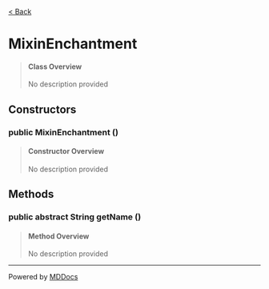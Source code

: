 [< Back](README.md)
# MixinEnchantment #
>#### Class Overview ####
>No description provided
## Constructors ##
### public MixinEnchantment () ###
>#### Constructor Overview ####
>No description provided
>
## Methods ##
### public abstract String getName () ###
>#### Method Overview ####
>No description provided
>

---
Powered by [MDDocs](https://github.com/VRCube/MDDocs)